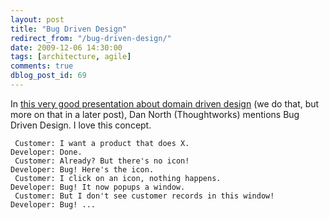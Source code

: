 ```yaml
---
layout: post
title: "Bug Driven Design"
redirect_from: "/bug-driven-design/"
date: 2009-12-06 14:30:00
tags: [architecture, agile]
comments: true
dblog_post_id: 69
---
```

In  [this very good presentation about domain driven design](http://www.infoq.com/presentations/bdd-and-ddd) (we do that, but more on that in a later post), Dan North (Thoughtworks) mentions Bug Driven Design. I love this concept.

```
 Customer: I want a product that does X.
Developer: Done.
 Customer: Already? But there's no icon!
Developer: Bug! Here's the icon.
 Customer: I click on an icon, nothing happens.
Developer: Bug! It now popups a window.
 Customer: But I don't see customer records in this window!
Developer: Bug! ...
```

